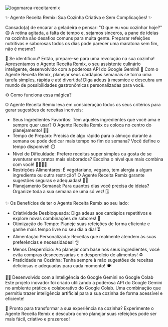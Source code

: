 ![logomarca-receitaremix](https://github.com/user-attachments/assets/cb6b2dd2-ae5b-43fa-8515-6530d9fa50d9)

  ✨ Agente Receita Remix: Sua Cozinha Criativa e Sem Complicações! ✨

   Cansado(a) de encarar a geladeira e pensar: "O que eu vou cozinhar hoje?" 😩
A rotina agitada, a falta de tempo e, sejamos sinceros, a pane de ideias na cozinha são desafios comuns para muita gente. Preparar refeições nutritivas e saborosas todos os dias pode parecer uma maratona sem fim, não é mesmo?

   🤔 Se identificou? Então, prepare-se para uma revolução na sua cozinha!
Apresentamos o Agente Receita Remix, o seu assistente culinário inteligente, desenvolvido com a poderosa API do Google Gemini! 🚀 Com o Agente Receita Remix, planejar seus cardápios semanais se torna uma tarefa simples, rápida e até divertida! Diga adeus à mesmice e descubra um mundo de possibilidades gastronômicas personalizadas para você.

⚙️ Como funciona essa mágica?

O Agente Receita Remix leva em consideração todos os seus critérios para gerar sugestões de receitas incríveis:

- Seus Ingredientes Favoritos: Tem aqueles ingredientes que você ama e sempre quer usar? O Agente Receita Remix os coloca no centro do planejamento! 🍅🥦
- Tempo de Preparo: Precisa de algo rápido para o almoço durante a semana ou pode dedicar mais tempo no fim de semana? Você define o tempo disponível! ⏱️
- Nível de Dificuldade: Prefere receitas super simples ou gosta de se aventurar em pratos mais elaborados? Escolha o nível que mais combina com você! 👩‍🍳👨‍🍳
- Restrições Alimentares: É vegetariano, vegano, tem alergia a algum ingrediente ou outra restrição? O Agente Receita Remix garante sugestões seguras e adequadas! 🌱🚫
- Planejamento Semanal: Para quantos dias você precisa de ideias? Organize toda a sua semana de uma só vez! 🗓️

✨ Os Benefícios de ter o Agente Receita Remix ao seu lado:

- Criatividade Desbloqueada: Diga adeus aos cardápios repetitivos e explore novas combinações de sabores! 🤩
- Otimização do Tempo: Planeje suas refeições de forma eficiente e ganhe mais tempo livre no seu dia a dia! ⏳
- Alimentação Personalizada: Receitas que realmente atendem às suas preferências e necessidades! 👌
- Menos Desperdício: Ao planejar com base nos seus ingredientes, você evita compras desnecessárias e o desperdício de alimentos! ♻️
- Praticidade na Cozinha: Tenha sempre à mão sugestões de receitas deliciosas e adequadas para cada momento! 🍽️

👩‍💻 Desenvolvido com a Inteligência do Google Gemini no Google Colab
Este projeto inovador foi criado utilizando a poderosa API do Google Gemini no ambiente prático e colaborativo do Google Colab. Uma combinação que permitiu trazer inteligência artificial para a sua cozinha de forma acessível e eficiente!

🚀 Pronto para transformar a sua experiência na cozinha?
Experimente o Agente Receita Remix e descubra como planejar suas refeições pode ser mais fácil, criativo e prazeroso!
